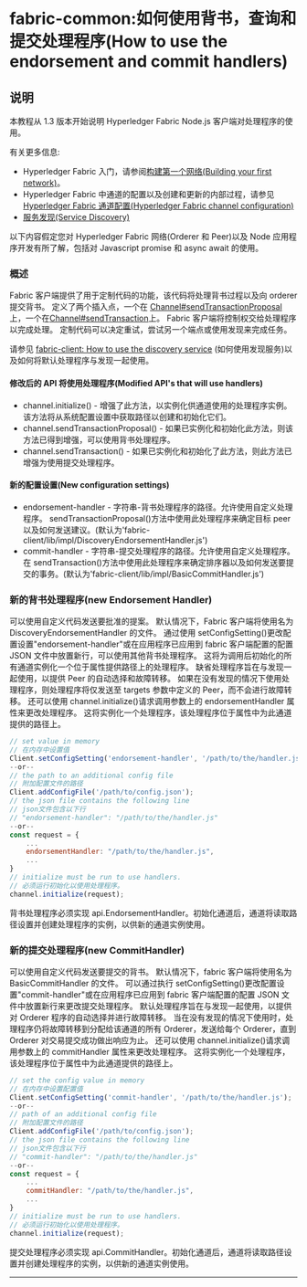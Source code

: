 # fabric-common:如何使用背书，查询和提交处理程序(How to use the endorsement and commit handlers)

## 说明

本教程从 1.3 版本开始说明 Hyperledger Fabric Node.js 客户端对处理程序的使用。

有关更多信息:

- Hyperledger Fabric 入门，请参阅[构建第一个网络(Building your first network)](http://hyperledger-fabric.readthedocs.io/en/latest/build_network.html)。
- Hyperledger Fabric 中通道的配置以及创建和更新的内部过程，请参见[Hyperledger Fabric 通道配置(Hyperledger Fabric channel configuration)](http://hyperledger-fabric.readthedocs.io/en/latest/configtx.html)
- [服务发现(Service Discovery)](https://hyperledger-fabric.readthedocs.io/en/latest/discovery-overview.html)

以下内容假定您对 Hyperledger Fabric 网络(Orderer 和 Peer)以及 Node 应用程序开发有所了解，包括对 Javascript promise 和 async await 的使用。

### 概述

Fabric 客户端提供了用于定制代码的功能，该代码将处理背书过程以及向 orderer 提交背书。 定义了两个插入点，一个在 [Channel#sendTransactionProposal](https://hyperledger.github.io/fabric-sdk-node/release-1.4/Channel.html#sendTransactionProposal) 上，一个在[Channel#sendTransaction](https://hyperledger.github.io/fabric-sdk-node/release-1.4/Channel.html#sendTransaction)上。 Fabric 客户端将控制权交给处理程序以完成处理。 定制代码可以决定重试，尝试另一个端点或使用发现来完成任务。

请参见 [fabric-client: How to use the discovery service](https://hyperledger.github.io/fabric-sdk-node/release-1.4/tutorial-discovery.html) (如何使用发现服务)以及如何将默认处理程序与发现一起使用。

#### 修改后的 API 将使用处理程序(Modified API's that will use handlers)

- channel.initialize() - 增强了此方法，以实例化供通道使用的处理程序实例。该方法将从系统配置设置中获取路径以创建和初始化它们。
- channel.sendTransactionProposal() - 如果已实例化和初始化此方法，则该方法已得到增强，可以使用背书处理程序。
- channel.sendTransaction() - 如果已实例化和初始化了此方法，则此方法已增强为使用提交处理程序。

#### 新的配置设置(New configuration settings)

- endorsement-handler - 字符串-背书处理程序的路径。允许使用自定义处理程序。 sendTransactionProposal()方法中使用此处理程序来确定目标 peer 以及如何发送建议。(默认为'fabric-client/lib/impl/DiscoveryEndorsementHandler.js')
- commit-handler - 字符串-提交处理程序的路径。允许使用自定义处理程序。在 sendTransaction()方法中使用此处理程序来确定排序器以及如何发送要提交的事务。(默认为'fabric-client/lib/impl/BasicCommitHandler.js')

### 新的背书处理程序(new Endorsement Handler)

可以使用自定义代码发送要批准的提案。 默认情况下，Fabric 客户端将使用名为 DiscoveryEndorsementHandler 的文件。 通过使用 setConfigSetting()更改配置设置"endorsement-handler"或在应用程序已应用到 fabric 客户端配置的配置 JSON 文件中放置新行，可以使用其他背书处理程序。 这将为调用后初始化的所有通道实例化一个位于属性提供路径上的处理程序。 缺省处理程序旨在与发现一起使用，以提供 Peer 的自动选择和故障转移。 如果在没有发现的情况下使用处理程序，则处理程序将仅发送至 targets 参数中定义的 Peer，而不会进行故障转移。 还可以使用 channel.initialize()请求调用参数上的 endorsementHandler 属性来更改处理程序。 这将实例化一个处理程序，该处理程序位于属性中为此通道提供的路径上。

```javascript
// set value in memory
// 在内存中设置值
Client.setConfigSetting('endorsement-handler', '/path/to/the/handler.js');
--or--
// the path to an additional config file
// 附加配置文件的路径
Client.addConfigFile('/path/to/config.json');
// the json file contains the following line
// json文件包含以下行
// "endorsement-handler": "/path/to/the/handler.js"
--or--
const request = {
    ...
    endorsementHandler: "/path/to/the/handler.js",
    ...
}
// initialize must be run to use handlers.
// 必须运行初始化以使用处理程序。
channel.initialize(request);
```

背书处理程序必须实现 api.EndorsementHandler。初始化通道后，通道将读取路径设置并创建处理程序的实例，以供新的通道实例使用。

### 新的提交处理程序(new CommitHandler)

可以使用自定义代码发送要提交的背书。 默认情况下，fabric 客户端将使用名为 BasicCommitHandler 的文件。 可以通过执行 setConfigSetting()更改配置设置"commit-handler"或在应用程序已应用到 fabric 客户端配置的配置 JSON 文件中放置新行来更改提交处理程序。 默认处理程序旨在与发现一起使用，以提供对 Orderer 程序的自动选择并进行故障转移。 当在没有发现的情况下使用时，处理程序仍将故障转移到分配给该通道的所有 Orderer，发送给每个 Orderer，直到 Orderer 对交易提交成功做出响应为止。 还可以使用 channel.initialize()请求调用参数上的 commitHandler 属性来更改处理程序。 这将实例化一个处理程序，该处理程序位于属性中为此通道提供的路径上。

```javascript
// set the config value in memory
// 在内存中设置配置值
Client.setConfigSetting('commit-handler', '/path/to/the/handler.js');
--or--
// path of an additional config file
// 附加配置文件的路径
Client.addConfigFile('/path/to/config.json');
// the json file contains the following line
// json文件包含以下行
// "commit-handler": "/path/to/the/handler.js"
--or--
const request = {
    ...
    commitHandler: "/path/to/the/handler.js",
    ...
}
// initialize must be run to use handlers.
// 必须运行初始化以使用处理程序。
channel.initialize(request);
```

提交处理程序必须实现 api.CommitHandler。初始化通道后，通道将读取路径设置并创建处理程序的实例，以供新的通道实例使用。

---
